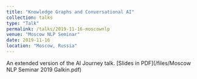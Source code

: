 ```yaml
---
title: "Knowledge Graphs and Conversational AI"
collection: talks
type: "Talk"
permalink: /talks/2019-11-16-moscownlp
venue: "Moscow NLP Seminar"
date: 2019-11-16
location: "Moscow, Russia"
---
```


An extended version of the AI Journey talk. [Slides in PDF](/files/Moscow NLP Seminar 2019 Galkin.pdf)
